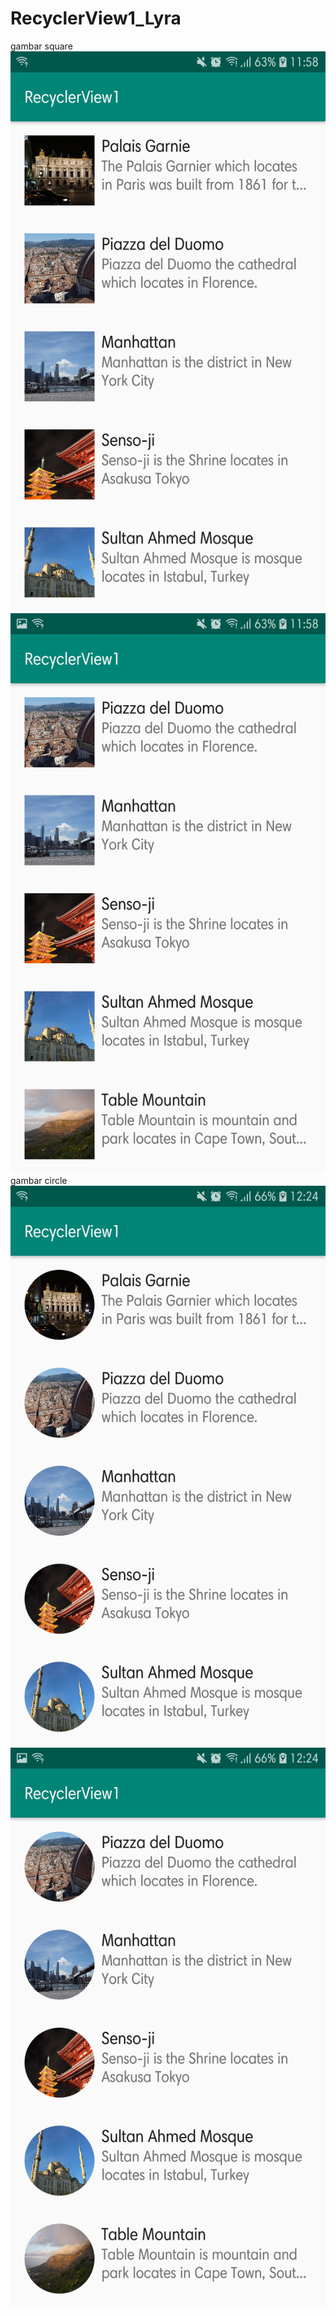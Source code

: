 # RecyclerView1_Lyra
gambar square
![alt text](https://github.com/lyrahrtn/RecyclerView1_Lyra/blob/master/1.jpg)
![alt text](https://github.com/lyrahrtn/RecyclerView1_Lyra/blob/master/2.jpg)
gambar circle
![alt text](https://github.com/lyrahrtn/RecyclerView1_Lyra/blob/master/3.jpg)
![alt text](https://github.com/lyrahrtn/RecyclerView1_Lyra/blob/master/4.jpg)
